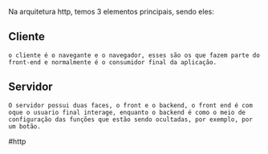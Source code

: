 Na arquitetura http, temos 3 elementos principais, sendo eles:
## Cliente
	o cliente é o navegante e o navegador, esses são os que fazem parte do front-end e normalmente é o consumidor final da aplicação.

## Servidor
	O servidor possui duas faces, o front e o backend, o front end é com oque o usuario final interage, enquanto o backend é como o meio de configuração das funções que estão sendo ocultadas, por exemplo, por um botão.

#http
